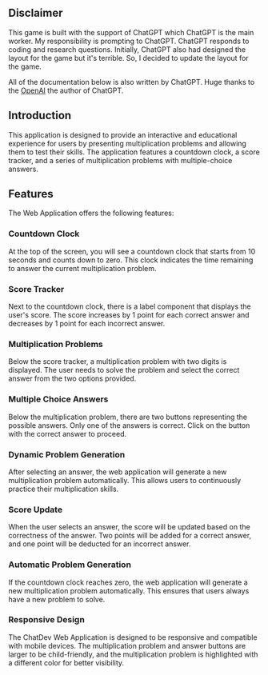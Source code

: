## Disclaimer
This game is built with the support of ChatGPT which ChatGPT is the main worker.
My responsibility is prompting to ChatGPT. ChatGPT responds to coding and research questions. 
Initially, ChatGPT also had designed the layout for the game but it's terrible. So, I decided to update the layout for the game. 

All of the documentation below is also written by ChatGPT. 
Huge thanks to the [OpenAI](https://openai.com/) the author of ChatGPT.

## Introduction
This application is designed to provide an interactive and educational experience for users by presenting multiplication problems and allowing them to test their skills. The application features a countdown clock, a score tracker, and a series of multiplication problems with multiple-choice answers.

## Features

The Web Application offers the following features:

### Countdown Clock

At the top of the screen, you will see a countdown clock that starts from 10 seconds and counts down to zero. This clock indicates the time remaining to answer the current multiplication problem.

### Score Tracker

Next to the countdown clock, there is a label component that displays the user's score. The score increases by 1 point for each correct answer and decreases by 1 point for each incorrect answer.

### Multiplication Problems

Below the score tracker, a multiplication problem with two digits is displayed. The user needs to solve the problem and select the correct answer from the two options provided.

### Multiple Choice Answers

Below the multiplication problem, there are two buttons representing the possible answers. Only one of the answers is correct. Click on the button with the correct answer to proceed.

### Dynamic Problem Generation

After selecting an answer, the web application will generate a new multiplication problem automatically. This allows users to continuously practice their multiplication skills.

### Score Update

When the user selects an answer, the score will be updated based on the correctness of the answer. Two points will be added for a correct answer, and one point will be deducted for an incorrect answer.

### Automatic Problem Generation

If the countdown clock reaches zero, the web application will generate a new multiplication problem automatically. This ensures that users always have a new problem to solve.

### Responsive Design

The ChatDev Web Application is designed to be responsive and compatible with mobile devices. The multiplication problem and answer buttons are larger to be child-friendly, and the multiplication problem is highlighted with a different color for better visibility.

